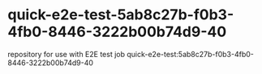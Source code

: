 # quick-e2e-test-5ab8c27b-f0b3-4fb0-8446-3222b00b74d9-40
repository for use with E2E test job quick-e2e-test:5ab8c27b-f0b3-4fb0-8446-3222b00b74d9-40
